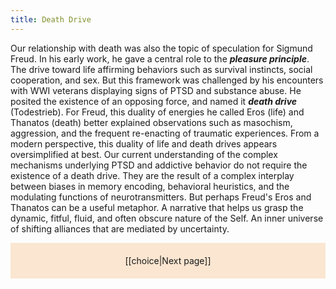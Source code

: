 ```yaml
---
title: Death Drive
---
```

Our relationship with death was also the topic of speculation for Sigmund Freud. In his early work, he gave a central role to the ***pleasure principle***. The drive toward life affirming behaviors such as survival instincts, social cooperation, and sex. But this framework was challenged by his encounters with WWI veterans displaying signs of PTSD and substance abuse. He posited the existence of an opposing force, and named it ***death drive*** (Todestrieb). For Freud, this duality of energies he called Eros (life) and Thanatos (death) better explained observations such as masochism, aggression, and the frequent re-enacting of traumatic experiences. From a modern perspective, this duality of life and death drives appears oversimplified at best. Our current understanding of the complex mechanisms underlying PTSD and addictive behavior do not require the existence of a death drive. They are the result of a complex interplay between biases in memory encoding, behavioral heuristics, and the modulating functions of neurotransmitters. But perhaps Freud's Eros and Thanatos can be a useful metaphor. A narrative that helps us grasp the dynamic, fitful, fluid, and often obscure nature of the Self. An inner universe of shifting alliances that are mediated by uncertainty.

<p style="text-align: center; background-color: #fae6d1; padding: 20px">[[choice|Next page]]</p>
